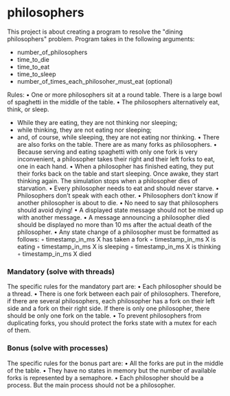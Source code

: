 # philosophers

This project is about creating a program to resolve the "dining philosophers" problem.
Program takes in the following arguments: 
* number_of_philosophers
* time_to_die
* time_to_eat
* time_to_sleep
* number_of_times_each_philosoher_must_eat (optional)

Rules:
• One or more philosophers sit at a round table. There is a large bowl of spaghetti in the middle of the table.
• The philosophers alternatively eat, think, or sleep.
  - While they are eating, they are not thinking nor sleeping;
  - while thinking, they are not eating nor sleeping;
  - and, of course, while sleeping, they are not eating nor thinking.
• There are also forks on the table. There are as many forks as philosophers.
• Because serving and eating spaghetti with only one fork is very inconvenient, a philosopher takes their right and their left forks to eat, one in each hand.
• When a philosopher has finished eating, they put their forks back on the table and start sleeping. Once awake, they start thinking again. The simulation stops when a philosopher dies of starvation.
• Every philosopher needs to eat and should never starve.
• Philosophers don’t speak with each other.
• Philosophers don’t know if another philosopher is about to die.
• No need to say that philosophers should avoid dying!
• A displayed state message should not be mixed up with another message.
• A message announcing a philosopher died should be displayed no more than 10 ms after the actual death of the philosopher.
• Any state change of a philosopher must be formatted as follows:
  ◦ timestamp_in_ms X has taken a fork
  ◦ timestamp_in_ms X is eating
  ◦ timestamp_in_ms X is sleeping
  ◦ timestamp_in_ms X is thinking
  ◦ timestamp_in_ms X died

### Mandatory (solve with threads)
The specific rules for the mandatory part are:
• Each philosopher should be a thread.
• There is one fork between each pair of philosophers. Therefore, if there are several philosophers, each philosopher has a fork on their left side and a fork on their right
side. If there is only one philosopher, there should be only one fork on the table.
• To prevent philosophers from duplicating forks, you should protect the forks state with a mutex for each of them.

### Bonus (solve with processes)
The specific rules for the bonus part are:
• All the forks are put in the middle of the table.
• They have no states in memory but the number of available forks is represented by a semaphore.
• Each philosopher should be a process. But the main process should not be a philosopher.
